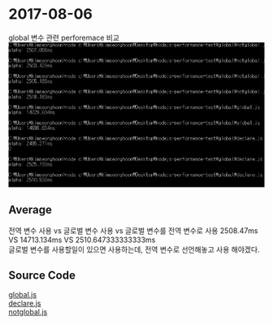 # 2017-08-06
global 변수 관련 perforemace 비교<br>
![global.PNG](./global.PNG)

## Average
전역 변수 사용 vs 글로벌 변수 사용 vs 글로벌 변수를 전역 변수로 사용
2508.47ms VS 14713.134ms VS 2510.647333333333ms<br>
글로벌 변수를 사용할일이 있으면 사용하는데, 전역 변수로 선언해놓고 사용 해야겠다.<br>
## Source Code
[global.js](global.js)<br>
[declare.js](declare.js)<br>
[notglobal.js](notglobal.js)